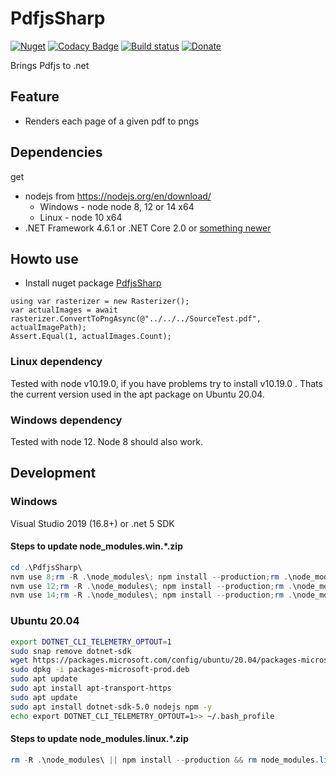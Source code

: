# PdfjsSharp

[![Nuget](https://img.shields.io/nuget/v/PdfjsSharp.svg)](https://www.nuget.org/packages/PdfjsSharp/) [![Codacy Badge](https://app.codacy.com/project/badge/Grade/c417a8e923da45ed90c302c4a23528ea)](https://www.codacy.com/gh/Codeuctivity/PdfjsSharp?utm_source=github.com&utm_medium=referral&utm_content=Codeuctivity/PdfjsSharp&utm_campaign=Badge_Grade) [![Build status](https://ci.appveyor.com/api/projects/status/f5f4mvh98eqkjanp/branch/master?svg=true)](https://ci.appveyor.com/project/stesee/pdfjssharp/branch/master)
 [![Donate](https://img.shields.io/static/v1?label=Paypal&message=Donate&color=informational)](https://www.paypal.com/donate?hosted_button_id=7M7UFMMRTS7UE)

Brings Pdfjs to .net

## Feature

- Renders each page of a given pdf to pngs

## Dependencies

get

- nodejs from <https://nodejs.org/en/download/>
  - Windows - node node 8, 12 or 14 x64
  - Linux - node 10 x64
- .NET Framework 4.6.1 or .NET Core 2.0 or [something newer](https://github.com/dotnet/standard/blob/master/docs/versions/netstandard2.0.md)

## Howto use

- Install nuget package [PdfjsSharp](https://www.nuget.org/packages/PdfjsSharp/)

```Csharp
using var rasterizer = new Rasterizer();
var actualImages = await rasterizer.ConvertToPngAsync(@"../../../SourceTest.pdf", actualImagePath);
Assert.Equal(1, actualImages.Count);
```

### Linux dependency

Tested with node v10.19.0, if you have problems try to install v10.19.0 . Thats the current version used in the apt package on Ubuntu 20.04.

### Windows dependency

Tested with node 12. Node 8 should also work.

## Development

### Windows

Visual Studio 2019 (16.8+) or .net 5 SDK

#### Steps to update node_modules.win.\*.zip

```Powershell
cd .\PdfjsSharp\
nvm use 8;rm -R .\node_modules\; npm install --production;rm .\node_modules.win.node8.zip;Compress-Archive -LiteralPath .\node_modules\ -DestinationPath .\node_modules.win.node8.zip
nvm use 12;rm -R .\node_modules\; npm install --production;rm .\node_modules.win.node12.zip;Compress-Archive -LiteralPath .\node_modules\ -DestinationPath .\node_modules.win.node12.zip
nvm use 14;rm -R .\node_modules\; npm install --production;rm .\node_modules.win.node14.zip;Compress-Archive -LiteralPath .\node_modules\ -DestinationPath .\node_modules.win.node14.zip
```

### Ubuntu 20.04

```bash
export DOTNET_CLI_TELEMETRY_OPTOUT=1
sudo snap remove dotnet-sdk
wget https://packages.microsoft.com/config/ubuntu/20.04/packages-microsoft-prod.deb -O packages-microsoft-prod.deb
sudo dpkg -i packages-microsoft-prod.deb
sudo apt update
sudo apt install apt-transport-https
sudo apt update
sudo apt install dotnet-sdk-5.0 nodejs npm -y
echo export DOTNET_CLI_TELEMETRY_OPTOUT=1>> ~/.bash_profile
```

#### Steps to update node_modules.linux.\*.zip

```Powershell
rm -R .\node_modules\ || npm install --production && rm node_modules.linux.zip && zip -r node_modules.linux.zip node_modules
```

